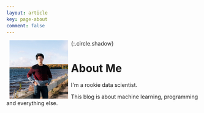 ```yaml
---
layout: article
key: page-about 
comment: false
---
```

<img src="assets/images/pages/me.jpg" alt="me" style="zoom:15%;" align="left" hspace="50"/>{:.circle.shadow}

# About Me

I'm a rookie data scientist. 

This blog is about machine learning, programming and everything else.

